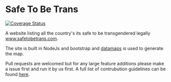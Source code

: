 # Safe To Be Trans
[![Coverage Status](https://coveralls.io/repos/github/LouiseMcMahon/Safe-To-Be-Trans/badge.svg?branch=master)](https://coveralls.io/github/LouiseMcMahon/Safe-To-Be-Trans?branch=master)

A website listing all the country's its safe to be transgendered legally www.safetobetrans.com.

The site is built in NodeJs and bootstrap and [datamaps](https://github.com/markmarkoh/datamaps) is used to generate the map.

Pull requests are welcomed but for any large feature additions please make a issue first and run it by us first. A full list of contrubution guidelines can be found [here](https://github.com/LouiseMcMahon/Safe-To-Be-Trans/blob/master/.github/CONTRIBUTING.md).